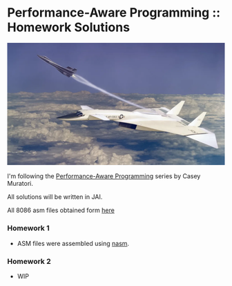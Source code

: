 # Performance-Aware Programming ::  Homework Solutions

![](resources/valkyrie.webp)

I'm following the [Performance-Aware Programming](https://www.computerenhance.com/p/table-of-contents) series by Casey Muratori. 

All solutions will be written in JAI.

All 8086 asm files obtained form [here](https://github.com/cmuratori/computer_enhance/tree/main/perfaware/part1)

### Homework 1
- ASM files were assembled using [nasm](https://www.nasm.us/).

### Homework 2
- WIP